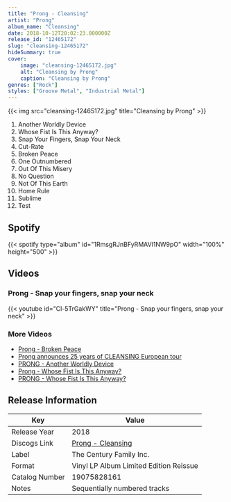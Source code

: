 ```yaml
---
title: "Prong - Cleansing"
artist: "Prong"
album_name: "Cleansing"
date: 2018-10-12T20:02:23.000000Z
release_id: "12465172"
slug: "cleansing-12465172"
hideSummary: true
cover:
    image: "cleansing-12465172.jpg"
    alt: "Cleansing by Prong"
    caption: "Cleansing by Prong"
genres: ["Rock"]
styles: ["Groove Metal", "Industrial Metal"]
---
```


{{< img src="cleansing-12465172.jpg" title="Cleansing by Prong" >}}

<!-- section break -->

1. Another Worldly Device
2. Whose Fist Is This Anyway?
3. Snap Your Fingers, Snap Your Neck
4. Cut-Rate
5. Broken Peace
6. One Outnumbered
7. Out Of This Misery
8. No Question
9. Not Of This Earth
10. Home Rule
11. Sublime
12. Test

<!-- section break -->


## Spotify
{{< spotify type="album" id="1RmsgRJnBFyRMAVl1NW9pO" width="100%" height="500" >}}



## Videos
### Prong - Snap your fingers, snap your neck
{{< youtube id="Cl-5TrGakWY" title="Prong - Snap your fingers, snap your neck" >}}<br>

### More Videos

- [Prong - Broken Peace](https://www.youtube.com/watch?v=TbTJIHqNmc8)
- [Prong announces 25 years of CLEANSING European tour](https://www.youtube.com/watch?v=YO6PZ49KFIo)
- [PRONG - Another Worldly Device](https://www.youtube.com/watch?v=Ud8hAKe_tYs)
- [Prong - Whose Fist Is This Anyway?](https://www.youtube.com/watch?v=SLya_k_lQL0)
- [PRONG - Whose Fist Is This Anyway?](https://www.youtube.com/watch?v=v49Hve4GvOo)


## Release Information
|  Key           | Value                                                |
| ---------------| ---------------------------------------------------- |
| Release Year   | 2018                                   |
| Discogs Link   | [Prong - Cleansing](https://www.discogs.com/release/12465172-Prong-Cleansing) |
| Label          | The Century Family Inc. |
| Format         | Vinyl LP Album Limited Edition Reissue |
| Catalog Number | 19075828161 |
| Notes | Sequentially numbered tracks |